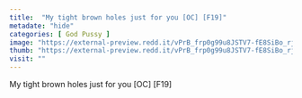 ```yaml
---
title:  "My tight brown holes just for you [OC] [F19]"
metadate: "hide"
categories: [ God Pussy ]
image: "https://external-preview.redd.it/vPrB_frp0g99u8JSTV7-fE8SiBo_rjKDIsPyVKkuhqo.jpg?auto=webp&s=9cfd6153b4530c1ddc9d236b3b8fbc7a9e8bcc98"
thumb: "https://external-preview.redd.it/vPrB_frp0g99u8JSTV7-fE8SiBo_rjKDIsPyVKkuhqo.jpg?width=1080&crop=smart&auto=webp&s=a159b22be167d8465a35ed6d7059d309a7975c9d"
visit: ""
---
```

My tight brown holes just for you [OC] [F19]
